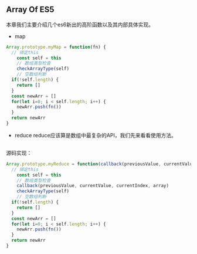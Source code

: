 ## Array Of ES5

本章我们主要介绍几个es6新出的高阶函数以及其内部具体实现。

+ map
```javascript
Array.prototype.myMap = function(fn) {
  // 绑定this
	const self = this
	// 数组类型检查
	checkArrayType(self)
	// 空数组判断
  if(!self.length) {
    return []
  }
  const newArr = []
  for(let i=0; i < self.length; i++) {
    newArr.push(fn())
  }
  return newArr
}
```

+ reduce
reduce应该算是数组中最复杂的API，我们先来看看使用方法。
```javascript

```

源码实现：

```javascript
Array.prototype.myReduce = function(callback(previousValue, currentValue, currentIndex, array), initValue) {
  // 绑定this
	const self = this
	// 数组类型检查
	callback(previousValue, currentValue, currentIndex, array)
	checkArrayType(self)
	// 空数组判断
  if(!self.length) {
    return []
  }
  const newArr = []
  for(let i=0; i < self.length; i++) {
    newArr.push(fn())
  }
  return newArr
}
```
